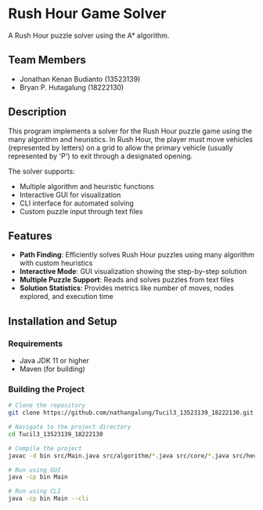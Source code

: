 # Rush Hour Game Solver

A Rush Hour puzzle solver using the A* algorithm.

## Team Members
- Jonathan Kenan Budianto (13523139)
- Bryan P. Hutagalung (18222130)

## Description

This program implements a solver for the Rush Hour puzzle game using the many algorithm and heuristics. In Rush Hour, the player must move vehicles (represented by letters) on a grid to allow the primary vehicle (usually represented by 'P') to exit through a designated opening.

The solver supports:
- Multiple algorithm and heuristic functions
- Interactive GUI for visualization
- CLI interface for automated solving
- Custom puzzle input through text files

## Features

- **Path Finding**: Efficiently solves Rush Hour puzzles using many algorithm with custom heuristics
- **Interactive Mode**: GUI visualization showing the step-by-step solution
- **Multiple Puzzle Support**: Reads and solves puzzles from text files
- **Solution Statistics**: Provides metrics like number of moves, nodes explored, and execution time

## Installation and Setup

### Requirements
- Java JDK 11 or higher
- Maven (for building)

### Building the Project
```bash
# Clone the repository
git clone https://github.com/nathangalung/Tucil3_13523139_18222130.git

# Navigate to the project directory
cd Tucil3_13523139_18222130

# Compile the project
javac -d bin src/Main.java src/algorithm/*.java src/core/*.java src/heuristic/*.java src/ui/*.java

# Run using GUI
java -cp bin Main

# Run using CLI
java -cp bin Main --cli